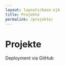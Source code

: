 ```yaml
---
layout: layouts/base.njk
title: Projekte
permalink: /projekte/
---
```


# Projekte

Deployment via GitHub